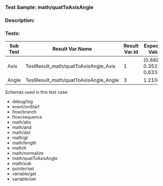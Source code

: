 ### **Test Sample:** math/quatToAxisAngle
### **Description:** 

### Tests:
| Sub Test | Result Var.Name | Result Var.Id | Expected Value
| ----------- | ----------- | ----------- |----------- |
| Axis | TestResult_math/quatToAxisAngle_Axis | 1 | (0.68880, 0.35250, 0.63347)
| Angle | TestResult_math/quatToAxisAngle_Angle | 3 | 1.21049

Schemas used in this test case:
- debug/log
- event/onStart
- flow/branch
- flow/sequence
- math/abs
- math/and
- math/dot
- math/gt
- math/length
- math/lt
- math/normalize
- math/quatToAxisAngle
- math/sub
- pointer/set
- variable/get
- variable/set
